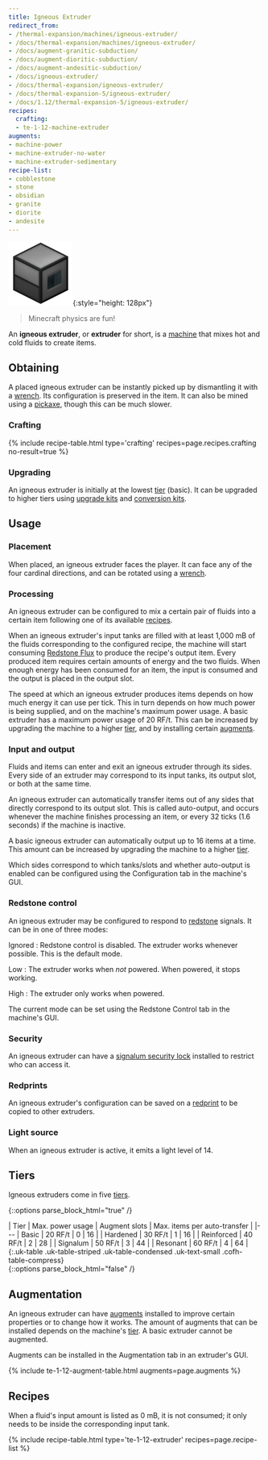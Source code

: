 ```yaml
---
title: Igneous Extruder
redirect_from:
- /thermal-expansion/machines/igneous-extruder/
- /docs/thermal-expansion/machines/igneous-extruder/
- /docs/augment-granitic-subduction/
- /docs/augment-dioritic-subduction/
- /docs/augment-andesitic-subduction/
- /docs/igneous-extruder/
- /docs/thermal-expansion/igneous-extruder/
- /docs/thermal-expansion-5/igneous-extruder/
- /docs/1.12/thermal-expansion-5/igneous-extruder/
recipes:
  crafting:
  - te-1-12-machine-extruder
augments:
- machine-power
- machine-extruder-no-water
- machine-extruder-sedimentary
recipe-list:
- cobblestone
- stone
- obsidian
- granite
- diorite
- andesite
---
```


![Igneous extruder](/assets/images/thermal-expansion-5/igneous-extruder.png){:style="height: 128px"}

> Minecraft physics are fun!


An **igneous extruder**, or **extruder** for short, is a
[machine](../machines/) that mixes hot and cold fluids to create items.


Obtaining
---------

A placed igneous extruder can be instantly picked up by dismantling it with a
[wrench](../../wrenches/). Its configuration is preserved in the item. It can
also be mined using a [pickaxe](https://minecraft.gamepedia.com/Pickaxe), though
this can be much slower.

### Crafting
{% include recipe-table.html type='crafting' recipes=page.recipes.crafting no-result=true %}

### Upgrading
An igneous extruder is initially at the lowest [tier](#tiers) (basic). It can be
upgraded to higher tiers using [upgrade kits](../../thermal-foundation/upgrade-kits/) and
[conversion kits](../../thermal-foundation/conversion-kits/).


Usage
-----

### Placement
When placed, an igneous extruder faces the player. It can face any of the four
cardinal directions, and can be rotated using a [wrench](../../wrenches/).

### Processing
An igneous extruder can be configured to mix a certain pair of fluids into a
certain item following one of its available [recipes](#recipes).

When an igneous extruder's input tanks are filled with at least 1,000 mB of the
fluids corresponding to the configured recipe, the machine will start consuming
[Redstone Flux](../../../redstone-flux/) to produce the recipe's output item. Every
produced item requires certain amounts of energy and the two fluids. When enough
energy has been consumed for an item, the input is consumed and the output is
placed in the output slot.

The speed at which an igneous extruder produces items depends on how much energy
it can use per tick. This in turn depends on how much power is being supplied,
and on the machine's maximum power usage. A basic extruder has a maximum power
usage of 20 RF/t. This can be increased by upgrading the machine to a higher
[tier](#tiers), and by installing certain [augments](#augmentation).

### Input and output
Fluids and items can enter and exit an igneous extruder through its sides. Every
side of an extruder may correspond to its input tanks, its output slot, or both
at the same time.

An igneous extruder can automatically transfer items out of any sides that
directly correspond to its output slot. This is called auto-output, and occurs
whenever the machine finishes processing an item, or every 32 ticks (1.6
seconds) if the machine is inactive.

A basic igneous extruder can automatically output up to 16 items at a time. This
amount can be increased by upgrading the machine to a higher [tier](#tiers).

Which sides correspond to which tanks/slots and whether auto-output is enabled
can be configured using the Configuration tab in the machine's GUI.

### Redstone control
An igneous extruder may be configured to respond to
[redstone](https://minecraft.gamepedia.com/Redstone) signals. It can be in one
of three modes:

Ignored
: Redstone control is disabled. The extruder works whenever possible. This is
the default mode.

Low
: The extruder works when *not* powered. When powered, it stops working.

High
: The extruder only works when powered.

The current mode can be set using the Redstone Control tab in the machine's GUI.

### Security
An igneous extruder can have a [signalum security
lock](../../thermal-foundation/signalum-security-lock/) installed to restrict who can access it.

### Redprints
An igneous extruder's configuration can be saved on a
[redprint](../../thermal-foundation/redprint/) to be copied to other extruders.

### Light source
When an igneous extruder is active, it emits a light level of 14.


Tiers
-----

Igneous extruders come in five [tiers](../../thermal-foundation/tiers/).

{::options parse_block_html="true" /}
<div class="uk-overflow-container">
| Tier | Max. power usage | Augment slots | Max. items per auto-transfer |
|---
| Basic | 20 RF/t | 0 | 16 |
| Hardened | 30 RF/t | 1 | 16 |
| Reinforced | 40 RF/t | 2 | 28 |
| Signalum | 50 RF/t | 3 | 44 |
| Resonant | 60 RF/t | 4 | 64 |
{:.uk-table .uk-table-striped .uk-table-condensed .uk-text-small .cofh-table-compress}
</div>
{::options parse_block_html="false" /}


Augmentation
------------

An igneous extruder can have [augments](../augments/) installed to improve
certain properties or to change how it works. The amount of augments that can be
installed depends on the machine's [tier](#tiers). A basic extruder cannot be
augmented.

Augments can be installed in the Augmentation tab in an extruder's GUI.

{% include te-1-12-augment-table.html augments=page.augments %}


Recipes
-------

When a fluid's input amount is listed as 0 mB, it is not consumed; it only needs
to be inside the corresponding input tank.

{% include recipe-table.html type='te-1-12-extruder' recipes=page.recipe-list %}

